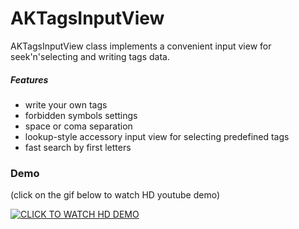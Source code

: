 AKTagsInputView
===============
AKTagsInputView class implements a convenient input view for seek'n'selecting and writing tags data.

##### Features
- write your own tags
- forbidden symbols settings
- space or coma separation
- lookup-style accessory input view for selecting predefined tags
- fast search by first letters


### Demo
(click on the gif below to watch HD youtube demo)


[![CLICK TO WATCH HD DEMO](http://cdn.makeagif.com/media/6-01-2014/anzpi7.gif)](http://www.youtube.com/watch?v=WURx-ZjOATQ)




